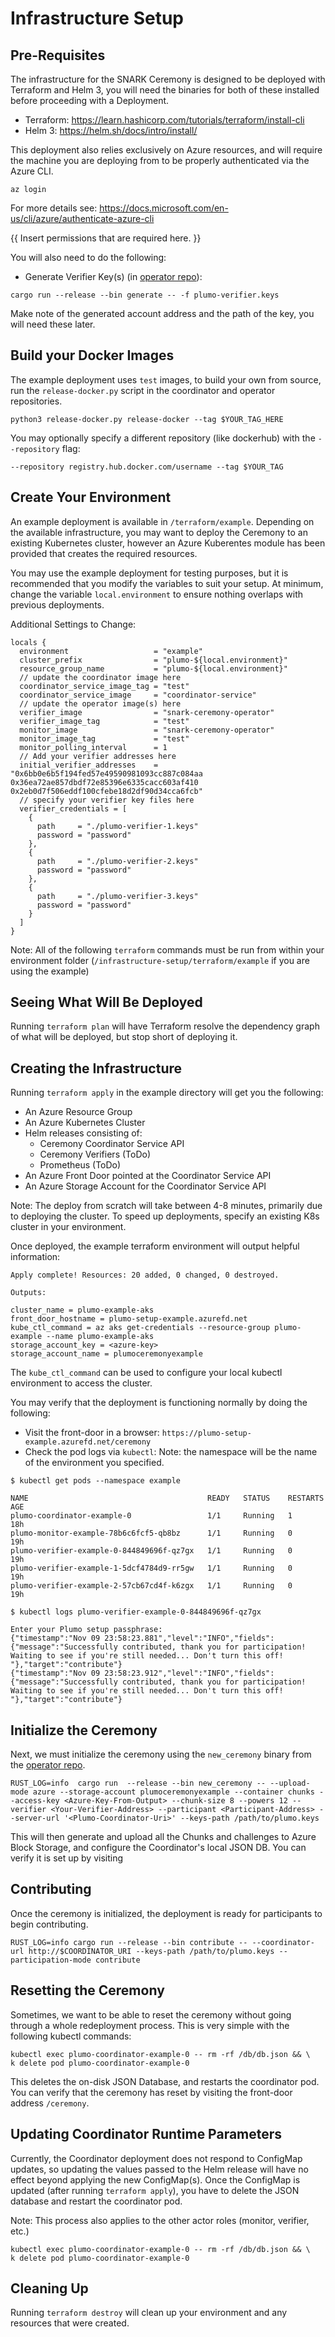 # Infrastructure Setup 

## Pre-Requisites 

The infrastructure for the SNARK Ceremony is designed to be deployed with Terraform and Helm 3, you will need the binaries for both of these installed before proceeding with a Deployment. 

- Terraform: https://learn.hashicorp.com/tutorials/terraform/install-cli
- Helm 3: https://helm.sh/docs/intro/install/

This deployment also relies exclusively on Azure resources, and will require the machine you are deploying from to be properly authenticated via the Azure CLI. 

`az login`

For more details see: https://docs.microsoft.com/en-us/cli/azure/authenticate-azure-cli

{{ Insert permissions that are required here. }}

You will also need to do the following: 
- Generate Verifier Key(s) (in [operator repo](https://github.com/celo-org/snark-setup-operator)): 
```
cargo run --release --bin generate -- -f plumo-verifier.keys
```

Make note of the generated account address and the path of the key, you will need these later.

## Build your Docker Images 

The example deployment uses `test` images, to build your own from source, run the `release-docker.py` script in the coordinator and operator repositories. 

`python3 release-docker.py release-docker --tag $YOUR_TAG_HERE`

You may optionally specify a different repository (like dockerhub) with the `--repository` flag: 

`--repository registry.hub.docker.com/username --tag $YOUR_TAG`

## Create Your Environment

An example deployment is available in `/terraform/example`. Depending on the available infrastructure, you may want to deploy the Ceremony to an existing Kubernetes cluster, however an Azure Kuberentes module has been provided that creates the required resources. 

You may use the example deployment for testing purposes, but it is recommended that you modify the variables to suit your setup. At minimum, change the variable `local.environment` to ensure nothing overlaps with previous deployments. 

Additional Settings to Change: 
```
locals {
  environment                   = "example"
  cluster_prefix                = "plumo-${local.environment}"
  resource_group_name           = "plumo-${local.environment}"
  // update the coordinator image here
  coordinator_service_image_tag = "test"
  coordinator_service_image     = "coordinator-service"
  // update the operator image(s) here
  verifier_image                = "snark-ceremony-operator"
  verifier_image_tag            = "test"
  monitor_image                 = "snark-ceremony-operator"
  monitor_image_tag             = "test"
  monitor_polling_interval      = 1
  // Add your verifier addresses here 
  initial_verifier_addresses    = "0x6bb0e6b5f194fed57e49590981093cc887c084aa 0x36ea72ae857dbdf72e85396e6335cacc603af410 0x2eb0d7f506eddf100cfebe18d2df90d34cca6fcb"
  // specify your verifier key files here
  verifier_credentials = [
    {
      path     = "./plumo-verifier-1.keys"
      password = "password"
    },
    {
      path     = "./plumo-verifier-2.keys"
      password = "password"
    },
    {
      path     = "./plumo-verifier-3.keys"
      password = "password"
    }
  ]
}
```


Note: All of the following `terraform` commands must be run from within your environment folder (`/infrastructure-setup/terraform/example` if you are using the example)

## Seeing What Will Be Deployed 

Running `terraform plan` will have Terraform resolve the dependency graph of what will be deployed, but stop short of deploying it. 

## Creating the Infrastructure

Running `terraform apply` in the example directory will get you the following: 

- An Azure Resource Group
- An Azure Kubernetes Cluster
- Helm releases consisting of: 
  - Ceremony Coordinator Service API 
  - Ceremony Verifiers (ToDo)
  - Prometheus (ToDo)
- An Azure Front Door pointed at the Coordinator Service API
- An Azure Storage Account for the Coordinator Service API 

Note: The deploy from scratch will take between 4-8 minutes, primarily due to deploying the cluster. To speed up deployments, specify an existing K8s cluster in your environment.

Once deployed, the example terraform environment will output helpful information: 
```
Apply complete! Resources: 20 added, 0 changed, 0 destroyed.

Outputs:

cluster_name = plumo-example-aks
front_door_hostname = plumo-setup-example.azurefd.net
kube_ctl_command = az aks get-credentials --resource-group plumo-example --name plumo-example-aks
storage_account_key = <azure-key>
storage_account_name = plumoceremonyexample
```

The `kube_ctl_command` can be used to configure your local kubectl environment to access the cluster. 

You may verify that the deployment is functioning normally by doing the following: 
- Visit the front-door in a browser: `https://plumo-setup-example.azurefd.net/ceremony`
- Check the pod logs via `kubectl`: 
Note: the namespace will be the name of the environment you specified.

```
$ kubectl get pods --namespace example

NAME                                        READY   STATUS    RESTARTS   AGE
plumo-coordinator-example-0                 1/1     Running   1          18h
plumo-monitor-example-78b6c6fcf5-qb8bz      1/1     Running   0          19h
plumo-verifier-example-0-844849696f-qz7gx   1/1     Running   0          19h
plumo-verifier-example-1-5dcf4784d9-rr5gw   1/1     Running   0          19h
plumo-verifier-example-2-57cb67cd4f-k6zgx   1/1     Running   0          19h
```

```
$ kubectl logs plumo-verifier-example-0-844849696f-qz7gx

Enter your Plumo setup passphrase:
{"timestamp":"Nov 09 23:58:23.881","level":"INFO","fields":{"message":"Successfully contributed, thank you for participation! Waiting to see if you're still needed... Don't turn this off! "},"target":"contribute"}
{"timestamp":"Nov 09 23:58:23.912","level":"INFO","fields":{"message":"Successfully contributed, thank you for participation! Waiting to see if you're still needed... Don't turn this off! "},"target":"contribute"}
```

## Initialize the Ceremony

Next, we must initialize the ceremony using the `new_ceremony` binary from the [operator repo](https://github.com/celo-org/snark-setup-operator). 

```
RUST_LOG=info  cargo run  --release --bin new_ceremony -- --upload-mode azure --storage-account plumoceremonyexample --container chunks --access-key <Azure-Key-From-Output> --chunk-size 8 --powers 12 --verifier <Your-Verifier-Address> --participant <Participant-Address> --server-url '<Plumo-Coordinator-Uri>' --keys-path /path/to/plumo.keys 
```

This will then generate and upload all the Chunks and challenges to Azure Block Storage, and configure the Coordinator's local JSON DB. You can verify it is set up by visiting 

## Contributing

Once the ceremony is initialized, the deployment is ready for participants to begin contributing. 

```
RUST_LOG=info cargo run --release --bin contribute -- --coordinator-url http://$COORDINATOR_URI --keys-path /path/to/plumo.keys --participation-mode contribute
```

## Resetting the Ceremony

Sometimes, we want to be able to reset the ceremony without going through a whole redeployment process. This is very simple with the following kubectl commands: 

```
kubectl exec plumo-coordinator-example-0 -- rm -rf /db/db.json && \
k delete pod plumo-coordinator-example-0
```

This deletes the on-disk JSON Database, and restarts the coordinator pod. You can verify that the ceremony has reset by visiting the front-door address `/ceremony`. 

## Updating Coordinator Runtime Parameters

Currently, the Coordinator deployment does not respond to ConfigMap updates, so updating the values passed to the Helm release will have no effect beyond applying the new ConfigMap(s). Once the ConfigMap is updated (after running `terraform apply`), you have to delete the JSON database and restart the coordinator pod. 

Note: This process also applies to the other actor roles (monitor, verifier, etc.)

```
kubectl exec plumo-coordinator-example-0 -- rm -rf /db/db.json && \
k delete pod plumo-coordinator-example-0
```

## Cleaning Up 

Running `terraform destroy` will clean up your environment and any resources that were created.


